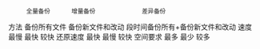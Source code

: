 		 全量备份	   增量备份	            差异备份
方法     备份所有文件   备份新文件和改动	段时间备份所有+备份新文件和改动
速度     最慢			最快				较快
还原速度 最快			最慢		        较快
空间要求 最多           最少				较多